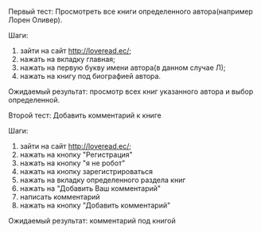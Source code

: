 Первый тест: Просмотреть все книги определенного автора(например Лорен Оливер).

Шаги: 
1. зайти на сайт http://loveread.ec/;
2. нажать на вкладку главная;
3. нажать на первую букву имени автора(в данном случае Л);
4. нажать на книгу под биографией автора. 

Ожидаемый результат: просмотр всех книг указанного автора и выбор определенной.


Второй тест: Добавить комментарий к книге

Шаги: 
1. зайти на сайт http://loveread.ec/;
2. нажать на кнопку "Регистрация"
3. нажать на кнопку "я не робот"
4. нажать на кнопку зарегистрироваться
5. нажать на вкладку определенного раздела книг
6. нажать на "Добавить Ваш комментарий"
7. написать комментарий
8. нажать на кнопку "Добавить комментарий"

Ожидаемый результат: комментарий под книгой

